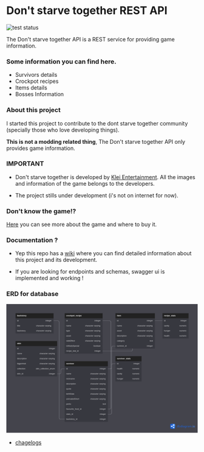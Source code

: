 # Don't starve together REST API


![test status](https://github.com/MauroMontan/dont-starve-together-REST-API/actions/workflows/tests.yml/badge.svg) 

The Don't starve together API is a REST service for providing game information.


### Some information you can find here.

- Survivors details
- Crockpot recipes
- Items details
- Bosses Information


### About this project 

I started this project to contribute to the dont starve together community (specially those who love developing things). 

**This is not a modding related thing**, The Don't starve together API only provides game information.


### IMPORTANT

- Don't starve together is developed by [Klei Entertainment](https://www.klei.com/). All the images and information of the game belongs to the developers.


- The project stills under development (i's not on internet for now).

### Don't know the game!?

[Here](https://www.klei.com/games/dont-starve-together) you can see more about the game and where to buy it. 


### Documentation ?

- Yep this repo has a [wiki](https://github.com/MauroMontan/dont-starve-together-REST-API/wiki) where you can find detailed information about this project and its development. 

- If you are looking for endpoints and schemas, swagger ui is implemented and working !

### ERD for database

![ERD](/docs/assets/erd_dst_database.png) 


- [chagelogs](/docs/CHANGELOGS.md)

